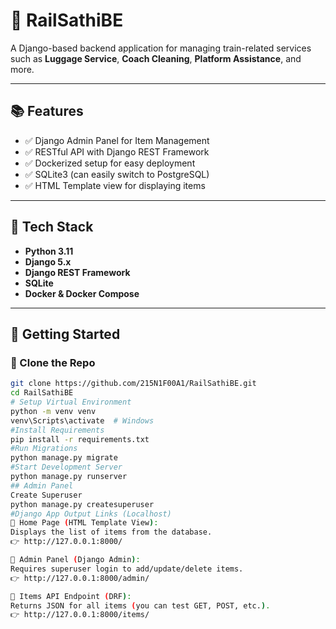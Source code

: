 # 🚉 RailSathiBE

A Django-based backend application for managing train-related services such as **Luggage Service**, **Coach Cleaning**, **Platform Assistance**, and more.

---

## 📚 Features

- ✅ Django Admin Panel for Item Management
- ✅ RESTful API with Django REST Framework
- ✅ Dockerized setup for easy deployment
- ✅ SQLite3 (can easily switch to PostgreSQL)
- ✅ HTML Template view for displaying items

---

## 🔧 Tech Stack

- **Python 3.11**
- **Django 5.x**
- **Django REST Framework**
- **SQLite**
- **Docker & Docker Compose**

---

## 🚀 Getting Started

### 🔁 Clone the Repo

```bash
git clone https://github.com/215N1F00A1/RailSathiBE.git
cd RailSathiBE
# Setup Virtual Environment
python -m venv venv
venv\Scripts\activate  # Windows
#Install Requirements
pip install -r requirements.txt
#Run Migrations
python manage.py migrate
#Start Development Server
python manage.py runserver
## Admin Panel
Create Superuser
python manage.py createsuperuser
#Django App Output Links (Localhost)
🔹 Home Page (HTML Template View):
Displays the list of items from the database.
👉 http://127.0.0.1:8000/

🔹 Admin Panel (Django Admin):
Requires superuser login to add/update/delete items.
👉 http://127.0.0.1:8000/admin/

🔹 Items API Endpoint (DRF):
Returns JSON for all items (you can test GET, POST, etc.).
👉 http://127.0.0.1:8000/items/

